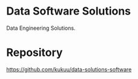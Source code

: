 # Data Software Solutions
Data Engineering Solutions.

# Repository 
https://github.com/kukuu/data-solutions-software
